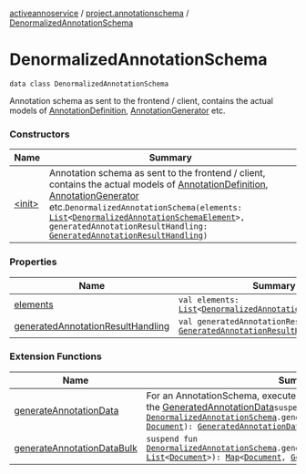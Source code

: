 [activeannoservice](../../index.md) / [project.annotationschema](../index.md) / [DenormalizedAnnotationSchema](./index.md)

# DenormalizedAnnotationSchema

`data class DenormalizedAnnotationSchema`

Annotation schema as sent to the frontend / client, contains the actual models of [AnnotationDefinition](../../annotationdefinition/-annotation-definition/index.md),
[AnnotationGenerator](../../annotationdefinition.generator/-annotation-generator/index.md) etc.

### Constructors

| Name | Summary |
|---|---|
| [&lt;init&gt;](-init-.md) | Annotation schema as sent to the frontend / client, contains the actual models of [AnnotationDefinition](../../annotationdefinition/-annotation-definition/index.md), [AnnotationGenerator](../../annotationdefinition.generator/-annotation-generator/index.md) etc.`DenormalizedAnnotationSchema(elements: `[`List`](https://kotlinlang.org/api/latest/jvm/stdlib/kotlin.collections/-list/index.html)`<`[`DenormalizedAnnotationSchemaElement`](../-denormalized-annotation-schema-element/index.md)`>, generatedAnnotationResultHandling: `[`GeneratedAnnotationResultHandling`](../../project.annotationschema.generator/-generated-annotation-result-handling/index.md)`)` |

### Properties

| Name | Summary |
|---|---|
| [elements](elements.md) | `val elements: `[`List`](https://kotlinlang.org/api/latest/jvm/stdlib/kotlin.collections/-list/index.html)`<`[`DenormalizedAnnotationSchemaElement`](../-denormalized-annotation-schema-element/index.md)`>` |
| [generatedAnnotationResultHandling](generated-annotation-result-handling.md) | `val generatedAnnotationResultHandling: `[`GeneratedAnnotationResultHandling`](../../project.annotationschema.generator/-generated-annotation-result-handling/index.md) |

### Extension Functions

| Name | Summary |
|---|---|
| [generateAnnotationData](../../project.annotationschema.generator/generate-annotation-data.md) | For an AnnotationSchema, execute all [AnnotationGenerator](../../annotationdefinition.generator/-annotation-generator/index.md) and return the [GeneratedAnnotationData](../../document.annotation/-generated-annotation-data/index.md)`suspend fun `[`DenormalizedAnnotationSchema`](./index.md)`.generateAnnotationData(document: `[`Document`](../../document/-document/index.md)`): `[`GeneratedAnnotationData`](../../document.annotation/-generated-annotation-data/index.md) |
| [generateAnnotationDataBulk](../../project.annotationschema.generator/generate-annotation-data-bulk.md) | `suspend fun `[`DenormalizedAnnotationSchema`](./index.md)`.generateAnnotationDataBulk(documents: `[`List`](https://kotlinlang.org/api/latest/jvm/stdlib/kotlin.collections/-list/index.html)`<`[`Document`](../../document/-document/index.md)`>): `[`Map`](https://kotlinlang.org/api/latest/jvm/stdlib/kotlin.collections/-map/index.html)`<`[`Document`](../../document/-document/index.md)`, `[`GeneratedAnnotationData`](../../document.annotation/-generated-annotation-data/index.md)`>` |
